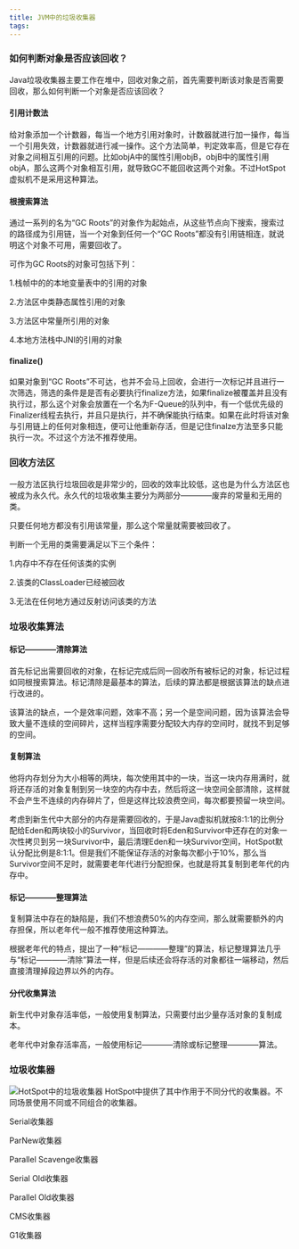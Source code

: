 ```yaml
---
title: JVM中的垃圾收集器
tags:
---
```


### 如何判断对象是否应该回收？

Java垃圾收集器主要工作在堆中，回收对象之前，首先需要判断该对象是否需要回收，那么如何判断一个对象是否应该回收？

#### 引用计数法

给对象添加一个计数器，每当一个地方引用对象时，计数器就进行加一操作，每当一个引用失效，计数器就进行减一操作。这个方法简单，判定效率高，但是它存在对象之间相互引用的问题。比如objA中的属性引用objB，objB中的属性引用objA，那么这两个对象相互引用，就导致GC不能回收这两个对象。不过HotSpot虚拟机不是采用这种算法。

#### 根搜索算法

通过一系列的名为“GC Roots”的对象作为起始点，从这些节点向下搜索，搜索过的路径成为引用链，当一个对象到任何一个“GC Roots”都没有引用链相连，就说明这个对象不可用，需要回收了。

可作为GC Roots的对象可包括下列：

1.栈帧中的的本地变量表中的引用的对象

2.方法区中类静态属性引用的对象

3.方法区中常量所引用的对象

4.本地方法栈中JNI的引用的对象

#### finalize()

如果对象到“GC Roots”不可达，也并不会马上回收，会进行一次标记并且进行一次筛选，筛选的条件是是否有必要执行finalize方法，如果finalize被覆盖并且没有执行过，那么这个对象会放置在一个名为F-Queue的队列中，有一个低优先级的Finalizer线程去执行，并且只是执行，并不确保能执行结束。如果在此时将该对象与引用链上的任何对象相连，便可让他重新存活，但是记住finalze方法至多只能执行一次。不过这个方法不推荐使用。

### 回收方法区

一般方法区执行垃圾回收是非常少的，回收的效率比较低，这也是为什么方法区也被成为永久代。永久代的垃圾收集主要分为两部分————废弃的常量和无用的类。

只要任何地方都没有引用该常量，那么这个常量就需要被回收了。

判断一个无用的类需要满足以下三个条件：

1.内存中不存在任何该类的实例

2.该类的ClassLoader已经被回收

3.无法在任何地方通过反射访问该类的方法

### 垃圾收集算法

#### 标记————清除算法

首先标记出需要回收的对象，在标记完成后同一回收所有被标记的对象，标记过程如同根搜索算法。标记清除是最基本的算法，后续的算法都是根据该算法的缺点进行改进的。

该算法的缺点，一个是效率问题，效率不高；另一个是空间问题，因为该算法会导致大量不连续的空间碎片，这样当程序需要分配较大内存的空间时，就找不到足够的空间。

#### 复制算法

他将内存划分为大小相等的两块，每次使用其中的一块，当这一块内存用满时，就将还存活的对象复制到另一块空的内存中去，然后将这一块空间全部清除，这样就不会产生不连续的内存碎片了，但是这样比较浪费空间，每次都要预留一块空间。

考虑到新生代中大部分的内存是需要回收的，于是Java虚拟机就按8:1:1的比例分配给Eden和两块较小的Survivor，当回收时将Eden和Survivor中还存在的对象一次性拷贝到另一块Survivor中，最后清理Eden和一块Survivor空间，HotSpot默认分配比例是8:1:1。但是我们不能保证存活的对象每次都小于10%，那么当Survivor空间不足时，就需要老年代进行分配担保，也就是将其复制到老年代的内存中。

#### 标记————整理算法

复制算法中存在的缺陷是，我们不想浪费50%的内存空间，那么就需要额外的内存担保，所以老年代一般不推荐使用这种算法。

根据老年代的特点，提出了一种“标记————整理”的算法，标记整理算法几乎与“标记————清除”算法一样，但是后续还会将存活的对象都往一端移动，然后直接清理掉段边界以外的内存。

#### 分代收集算法

新生代中对象存活率低，一般使用复制算法，只需要付出少量存活对象的复制成本。

老年代中对象存活率高，一般使用标记————清除或标记整理————算法。

### 垃圾收集器

![HotSpot中的垃圾收集器]()
HotSpot中提供了其中作用于不同分代的收集器。不同场景使用不同或不同组合的收集器。

Serial收集器

ParNew收集器

Parallel Scavenge收集器

Serial Old收集器

Parallel Old收集器

CMS收集器

G1收集器